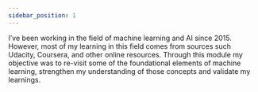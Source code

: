 ```yaml
---
sidebar_position: 1
---
```


I’ve been working in the field of machine learning and AI since 2015. However, most of my learning in this field comes from sources such Udacity, Coursera, and other online resources. Through this module my objective was to re-visit some of the foundational elements of machine learning, strengthen my understanding of those concepts and validate my learnings.
